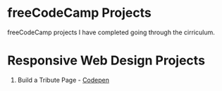 # freeCodeCamp Projects
freeCodeCamp projects I have completed going through the cirriculum.

# Responsive Web Design Projects
1. Build a Tribute Page - [Codepen](https://codepen.io/radcircles10/full/wvJjaRv)

